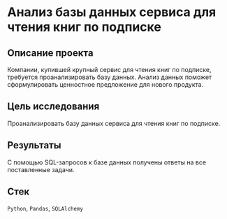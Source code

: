 # Анализ базы данных сервиса для чтения книг по подписке

## Описание проекта
Компании, купившей крупный сервис для чтения книг по подписке, требуется проанализировать базу данных. Анализ данных поможет сформулировать ценностное предложение для нового продукта.

## Цель исследования
Проанализировать базу данных сервиса для чтения книг по подписке.

## Результаты
С помощью SQL-запросов к базе данных получены ответы на все поставленные задачи.

## Стек
`Python`, `Pandas`, `SQLAlchemy`